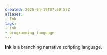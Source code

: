 ```yaml
---
created: 2025-04-19T07:50:55Z
aliases:
- Ink
tags:
- ink
- programming-language
---
```


**Ink** is a branching narrative scripting language.
